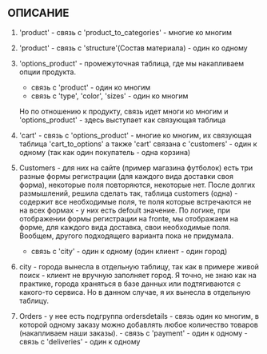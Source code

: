 
## ОПИСАНИЕ

1. 'product' - связь с 'product_to_categories' - многие ко многим
2. 'product' - связь с 'structure'(Состав материала)  - один ко одному
3. 'options_product' - промежуточная таблица, где мы накапливаем опции продукта. 

   - связь с 'product' - один ко многим
   - связь с 'type', 'color', 'sizes' - один ко многим 
   
   Но по отношению к продукту, связь идет многи ко многим и 'options_product' - здесь выступает как связующая таблица
4. 'cart' -  связь с 'options_product' - многие ко многим, их связующая таблица 'cart_to_options'
   а также  'cart' связана с 'customers' - один к одному (так как один покупатель - одна корзина) 

5. Customers - для них на сайте (пример магазина футболок) есть три разные формы регистрации (для каждого вида доставки своя форма), некоторые поля повторяются, некоторые нет. После долгих размышлений, решила сделать так,  таблица customers (одна) - содержит все необходимые поля, те поля которые встречаются не на всех формах - у них есть defoult значение. По логике, при отображении формы регистрации на fronte, мы отображаем на форме, для каждого вида доставка, свои необходимые поля. Вообщем, другого подходящего варианта пока не придумала. 

    - связь с 'city' - один к одному (один клиент - один город)
6. city - города вынесла в отдельную таблицу, так как в примере живой поиск - клиент не вручную заполняет город. Я точно, не знаю как на практике, города храняться в базе данных или подтягиваются с какого-то сервиса. Но в данном случае, я их вынесла в отдельную таблицу.

7. Orders - у нее есть подгруппа ordersdetails - связь один ко многим, в которой одному заказу можно добавлять любое количество товаров (накапливаем наши заказы).
          - связь с 'payment' - один к одному
          - связь с 'deliveries' - один к одному